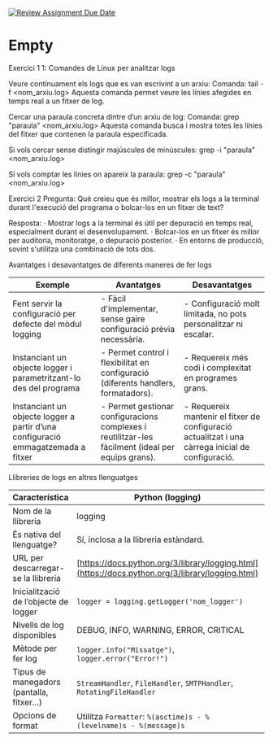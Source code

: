 [![Review Assignment Due Date](https://classroom.github.com/assets/deadline-readme-button-22041afd0340ce965d47ae6ef1cefeee28c7c493a6346c4f15d667ab976d596c.svg)](https://classroom.github.com/a/ULiw8LbN)
# Empty

Exercici 1
1: Comandes de Linux per analitzar logs

Veure contínuament els logs que es van escrivint a un arxiu:
    Comanda: tail -f <nom_arxiu.log>
Aquesta comanda permet veure les línies afegides en temps real a un fitxer de log.

Cercar una paraula concreta dintre d’un arxiu de log:
    Comanda: grep "paraula" <nom_arxiu.log>
Aquesta comanda busca i mostra totes les línies del fitxer que contenen la paraula especificada.

Si vols cercar sense distingir majúscules de minúscules:
    grep -i "paraula" <nom_arxiu.log>

Si vols comptar les línies on apareix la paraula:
    grep -c "paraula" <nom_arxiu.log>

Exercici 2
Pregunta:
Què creieu que és millor, mostrar els logs a la terminal durant l'execució del programa o bolcar-los en un fitxer de text?

Resposta:
· Mostrar logs a la terminal és útil per depuració en temps real, especialment durant el desenvolupament.
· Bolcar-los en un fitxer és millor per auditoria, monitoratge, o depuració posterior.
· En entorns de producció, sovint s'utilitza una combinació de tots dos.

 Avantatges i desavantatges de diferents maneres de fer logs

| Exemple                                                                         | Avantatges                                                                                             | Desavantatges                                                                                         |
|---------------------------------------------------------------------------------|--------------------------------------------------------------------------------------------------------|-------------------------------------------------------------------------------------------------------|
| Fent servir la configuració per defecte del mòdul logging                       | - Fàcil d'implementar, sense gaire configuració prèvia necessària.                                     | - Configuració molt limitada, no pots personalitzar ni escalar.                                       |
| Instanciant un objecte logger i parametritzant-lo des del programa              | - Permet control i flexibilitat en configuració (diferents handlers, formatadors).                     | - Requereix més codi i complexitat en programes grans.                                                |
| Instanciant un objecte logger a partir d’una configuració emmagatzemada a fitxer| - Permet gestionar configuracions complexes i reutilitzar-les fàcilment (ideal per equips grans).      | - Requereix mantenir el fitxer de configuració actualitzat i una càrrega inicial de configuració.     |


Llibreries de logs en altres llenguatges

| Característica                             | Python (logging)                                                                                 | Java (Log4j)                                                                   |
|--------------------------------------------|--------------------------------------------------------------------------------------------------|--------------------------------------------------------------------------------|
| Nom de la llibreria                        | logging                                                                                          | Log4j                                                                          |
| És nativa del llenguatge?                  | Sí, inclosa a la llibreria estàndard.                                                            | No, s'ha d'importar com una dependència externa.                               |
| URL per descarregar-se la llibreria        | [https://docs.python.org/3/library/logging.html](https://docs.python.org/3/library/logging.html) | [https://logging.apache.org/log4j/2.x/](https://logging.apache.org/log4j/2.x/) |
| Inicialització de l’objecte de logger      | `logger = logging.getLogger('nom_logger')`                                                       | Declaració en el codi o configuració al fitxer `log4j2.xml`                    |
| Nivells de log disponibles                 | DEBUG, INFO, WARNING, ERROR, CRITICAL                                                            | TRACE, DEBUG, INFO, WARN, ERROR, FATAL                                         |
| Mètode per fer log                         | `logger.info("Missatge")`, `logger.error("Error!")`                                              | `logger.info("Missatge");`, `logger.error("Error!");`                          |
| Tipus de manegadors (pantalla, fitxer...)  | `StreamHandler`, `FileHandler`, `SMTPHandler`, `RotatingFileHandler`                             | `ConsoleAppender`, `FileAppender`, `RollingFileAppender`, `SocketAppender`     |
| Opcions de format                          | Utilitza `Formatter`: `%(asctime)s - %(levelname)s - %(message)s`                                | Es defineixen a `PatternLayout` (per ex., `%d{ISO8601} %p - %m%n`)             |

